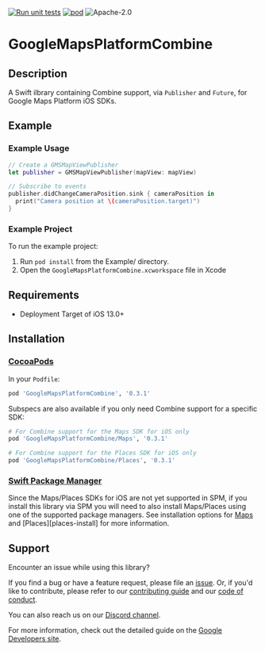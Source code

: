 [![Run unit tests](https://github.com/googlemaps/ios-combine/actions/workflows/test.yml/badge.svg?branch=main)](https://github.com/googlemaps/ios-combine/actions/workflows/test.yml)
[![pod](https://img.shields.io/cocoapods/v/GoogleMapsPlatformCombine)](https://cocoapods.org/pods/GoogleMapsPlatformCombine)
![Apache-2.0](https://img.shields.io/badge/license-Apache-blue)

GoogleMapsPlatformCombine
=======================

## Description
A Swift ilbrary containing Combine support, via `Publisher` and `Future`, for Google Maps Platform iOS SDKs.

## Example

### Example Usage

```swift
// Create a GMSMapViewPublisher
let publisher = GMSMapViewPublisher(mapView: mapView)

// Subscribe to events
publisher.didChangeCameraPosition.sink { cameraPosition in
  print("Camera position at \(cameraPosition.target)")
}
```

### Example Project

To run the example project:

1. Run `pod install` from the Example/ directory. 
2. Open the `GoogleMapsPlatformCombine.xcworkspace` file in Xcode

## Requirements
* Deployment Target of iOS 13.0+

## Installation

### [CocoaPods](https://cocoapods.org)

In your `Podfile`:

```ruby
pod 'GoogleMapsPlatformCombine', '0.3.1'
```

Subspecs are also available if you only need Combine support for a specific SDK:

```ruby
# For Combine support for the Maps SDK for iOS only
pod 'GoogleMapsPlatformCombine/Maps', '0.3.1'

# For Combine support for the Places SDK for iOS only
pod 'GoogleMapsPlatformCombine/Places', '0.3.1'
```

### [Swift Package Manager](https://github.com/apple/swift-package-manager)

Since the Maps/Places SDKs for iOS are not yet supported in SPM, if you install
this library via SPM you will need to also install Maps/Places using one of the
supported package managers. See installation options for [Maps][maps-install]
and [Places][places-install] for more information.

## Support

Encounter an issue while using this library?

If you find a bug or have a feature request, please file an [issue].
Or, if you'd like to contribute, please refer to our [contributing guide][contributing] and our [code of conduct].

You can also reach us on our [Discord channel].

For more information, check out the detailed guide on the
[Google Developers site][devsite-guide].

[maps-install]: https://developers.google.com/maps/documentation/ios-sdk/start#download-sdk
[places]: https://developers.google.com/maps/documentation/places/ios-sdk/start#step-2:-install-the-sdk
[contributing]: CONTRIBUTING.md
[code of conduct]: CODE_OF_CONDUCT.md
[Discord channel]: https://discord.gg/9fwRNWg
[issue]: https://github.com/googlemaps/ios-combine/issues
[devsite-guide]: https://developers.google.com/maps/documentation/ios-sdk/overview
